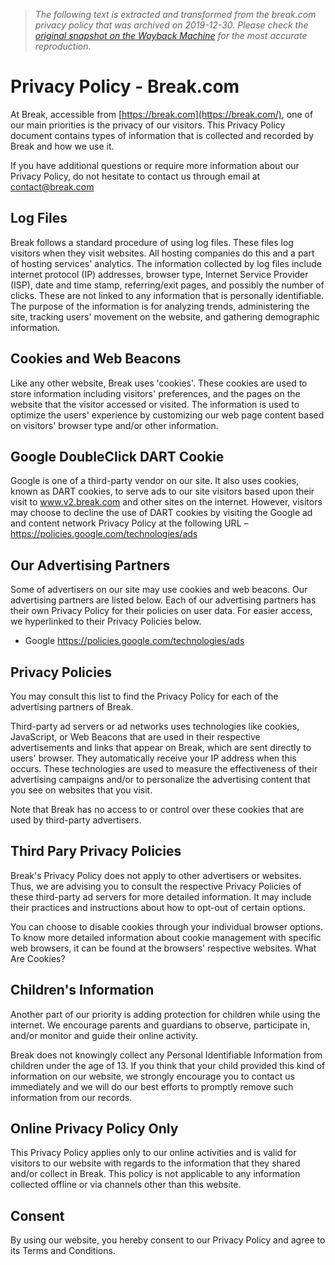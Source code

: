 > *The following text is extracted and transformed from the break.com privacy policy that was archived on 2019-12-30. Please check the [original snapshot on the Wayback Machine](https://web.archive.org/web/20191230195603id_/https%3A//break.com/privacy-policy) for the most accurate reproduction.*

# Privacy Policy - Break.com

At Break, accessible from [https://break.com](https://break.com/), one of our main priorities is the privacy of our visitors. This Privacy Policy document contains types of information that is collected and recorded by Break and how we use it.

If you have additional questions or require more information about our Privacy Policy, do not hesitate to contact us through email at contact@break.com

## Log Files

Break follows a standard procedure of using log files. These files log visitors when they visit websites. All hosting companies do this and a part of hosting services' analytics. The information collected by log files include internet protocol (IP) addresses, browser type, Internet Service Provider (ISP), date and time stamp, referring/exit pages, and possibly the number of clicks. These are not linked to any information that is personally identifiable. The purpose of the information is for analyzing trends, administering the site, tracking users' movement on the website, and gathering demographic information.

## Cookies and Web Beacons

Like any other website, Break uses 'cookies'. These cookies are used to store information including visitors' preferences, and the pages on the website that the visitor accessed or visited. The information is used to optimize the users' experience by customizing our web page content based on visitors' browser type and/or other information.

## Google DoubleClick DART Cookie

Google is one of a third-party vendor on our site. It also uses cookies, known as DART cookies, to serve ads to our site visitors based upon their visit to www.v2.break.com and other sites on the internet. However, visitors may choose to decline the use of DART cookies by visiting the Google ad and content network Privacy Policy at the following URL – <https://policies.google.com/technologies/ads>

## Our Advertising Partners

Some of advertisers on our site may use cookies and web beacons. Our advertising partners are listed below. Each of our advertising partners has their own Privacy Policy for their policies on user data. For easier access, we hyperlinked to their Privacy Policies below.

  * Google <https://policies.google.com/technologies/ads>



## Privacy Policies

You may consult this list to find the Privacy Policy for each of the advertising partners of Break. 

Third-party ad servers or ad networks uses technologies like cookies, JavaScript, or Web Beacons that are used in their respective advertisements and links that appear on Break, which are sent directly to users' browser. They automatically receive your IP address when this occurs. These technologies are used to measure the effectiveness of their advertising campaigns and/or to personalize the advertising content that you see on websites that you visit.

Note that Break has no access to or control over these cookies that are used by third-party advertisers.

## Third Pary Privacy Policies

Break's Privacy Policy does not apply to other advertisers or websites. Thus, we are advising you to consult the respective Privacy Policies of these third-party ad servers for more detailed information. It may include their practices and instructions about how to opt-out of certain options. 

You can choose to disable cookies through your individual browser options. To know more detailed information about cookie management with specific web browsers, it can be found at the browsers' respective websites. What Are Cookies?

## Children's Information

Another part of our priority is adding protection for children while using the internet. We encourage parents and guardians to observe, participate in, and/or monitor and guide their online activity.

Break does not knowingly collect any Personal Identifiable Information from children under the age of 13. If you think that your child provided this kind of information on our website, we strongly encourage you to contact us immediately and we will do our best efforts to promptly remove such information from our records.

## Online Privacy Policy Only

This Privacy Policy applies only to our online activities and is valid for visitors to our website with regards to the information that they shared and/or collect in Break. This policy is not applicable to any information collected offline or via channels other than this website.

## Consent

By using our website, you hereby consent to our Privacy Policy and agree to its Terms and Conditions.
